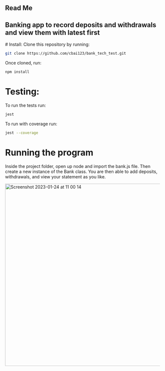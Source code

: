 ## Read Me
## Banking app to record deposits and withdrawals and view them with latest first

# Install:
Clone this repository by running:
```bash
git clone https://github.com/cbai123/bank_tech_test.git
```

Once cloned, run:
```bash
npm install
```

# Testing:
To run the tests run:
```bash
jest
```

To run with coverage run:
```bash
jest --coverage
```

# Running the program
Inside the project folder, open up node and import the bank.js file. Then create a new instance of the Bank class. You are then able to add deposits, withdrawals, and view your statement as you like.

<img width="592" alt="Screenshot 2023-01-24 at 11 00 14" src="https://user-images.githubusercontent.com/113935679/214275194-3fffe8aa-db7c-4013-9c85-acecfe09eaeb.png">
